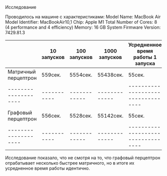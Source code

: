 Исследование

Проводилось на машине с характеристиками:
Model Name:	MacBook Air
Model Identifier:	MacBookAir10,1
Chip:	Apple M1
Total Number of Cores:	8 (4 performance and 4 efficiency)
Memory:	16 GB
System Firmware Version:	7429.81.3


|                      | 10 запусков | 100 запусков | 1000 запусков | Усредненное время работы 1 запуска |
| -------------------- | ----------- | ------------ | ------------- | ---------------------------------- |
| Матричный перцептрон | 559сек.     | 5554сек.     | 55438сек.     | 55сек.                             |
| -------------------- | ----------- | ------------ | ------------- | ---------------------------------- |
| Графовый перцептрон  | 556сек.     | 5528сек.     | 55142сек.     | 55сек.                             |
| -------------------- | ----------- | ------------ | ------------- | ---------------------------------- |

Исследование показало, что не смотря на то, что графовый перцептрон отрабатывает несколько быстрее матричного, но в итоге их усредненное время работы идентично.